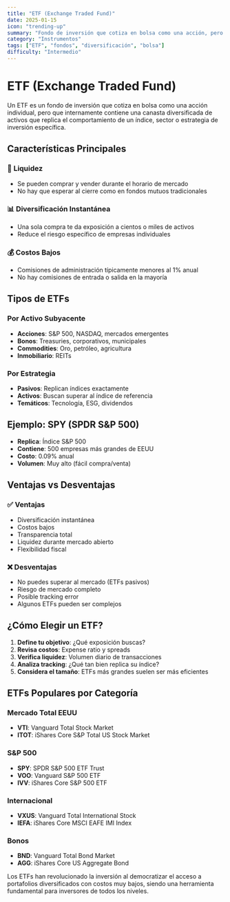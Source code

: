 ```yaml
---
title: "ETF (Exchange Traded Fund)"
date: 2025-01-15
icon: "trending-up"
summary: "Fondo de inversión que cotiza en bolsa como una acción, pero que replica el comportamiento de un índice, sector o estrategia de inversión específica."
category: "Instrumentos"
tags: ["ETF", "fondos", "diversificación", "bolsa"]
difficulty: "Intermedio"
---
```


# ETF (Exchange Traded Fund)

Un ETF es un fondo de inversión que cotiza en bolsa como una acción individual, pero que internamente contiene una canasta diversificada de activos que replica el comportamiento de un índice, sector o estrategia de inversión específica.

## Características Principales

### 🔄 **Liquidez**
- Se pueden comprar y vender durante el horario de mercado
- No hay que esperar al cierre como en fondos mutuos tradicionales

### 📊 **Diversificación Instantánea**
- Una sola compra te da exposición a cientos o miles de activos
- Reduce el riesgo específico de empresas individuales

### 💰 **Costos Bajos**
- Comisiones de administración típicamente menores al 1% anual
- No hay comisiones de entrada o salida en la mayoría

## Tipos de ETFs

### **Por Activo Subyacente**
- **Acciones**: S&P 500, NASDAQ, mercados emergentes
- **Bonos**: Treasuries, corporativos, municipales
- **Commodities**: Oro, petróleo, agricultura
- **Inmobiliario**: REITs

### **Por Estrategia**
- **Pasivos**: Replican índices exactamente
- **Activos**: Buscan superar al índice de referencia
- **Temáticos**: Tecnología, ESG, dividendos

## Ejemplo: SPY (SPDR S&P 500)

- **Replica**: Índice S&P 500
- **Contiene**: 500 empresas más grandes de EEUU
- **Costo**: 0.09% anual
- **Volumen**: Muy alto (fácil compra/venta)

## Ventajas vs Desventajas

### ✅ **Ventajas**
- Diversificación instantánea
- Costos bajos
- Transparencia total
- Liquidez durante mercado abierto
- Flexibilidad fiscal

### ❌ **Desventajas**
- No puedes superar al mercado (ETFs pasivos)
- Riesgo de mercado completo
- Posible tracking error
- Algunos ETFs pueden ser complejos

## ¿Cómo Elegir un ETF?

1. **Define tu objetivo**: ¿Qué exposición buscas?
2. **Revisa costos**: Expense ratio y spreads
3. **Verifica liquidez**: Volumen diario de transacciones
4. **Analiza tracking**: ¿Qué tan bien replica su índice?
5. **Considera el tamaño**: ETFs más grandes suelen ser más eficientes

## ETFs Populares por Categoría

### **Mercado Total EEUU**
- **VTI**: Vanguard Total Stock Market
- **ITOT**: iShares Core S&P Total US Stock Market

### **S&P 500**
- **SPY**: SPDR S&P 500 ETF Trust
- **VOO**: Vanguard S&P 500 ETF
- **IVV**: iShares Core S&P 500 ETF

### **Internacional**
- **VXUS**: Vanguard Total International Stock
- **IEFA**: iShares Core MSCI EAFE IMI Index

### **Bonos**
- **BND**: Vanguard Total Bond Market
- **AGG**: iShares Core US Aggregate Bond

Los ETFs han revolucionado la inversión al democratizar el acceso a portafolios diversificados con costos muy bajos, siendo una herramienta fundamental para inversores de todos los niveles. 